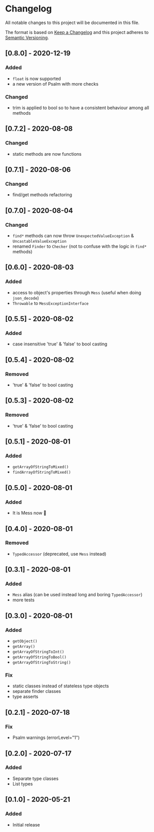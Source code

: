 # Changelog
All notable changes to this project will be documented in this file.

The format is based on [Keep a Changelog](http://keepachangelog.com/en/1.0.0/)
and this project adheres to [Semantic Versioning](http://semver.org/spec/v2.0.0.html).

## [0.8.0] - 2020-12-19
### Added
- `float` is now supported
- a new version of Psalm with more checks

### Changed
- trim is applied to bool so to have a consistent behaviour among all methods

## [0.7.2] - 2020-08-08
### Changed
- static methods are now functions

## [0.7.1] - 2020-08-06
### Changed
- find/get methods refactoring

## [0.7.0] - 2020-08-04
### Changed
- `find*` methods can now throw `UnexpectedValueException` & `UncastableValueException`
- renamed `Finder` to `Checker` (not to confuse with the logic in `find*` methods)

## [0.6.0] - 2020-08-03
### Added
- access to object's properties through `Mess` (useful when doing `json_decode`)
- `Throwable` to `MessExceptionInterface`

## [0.5.5] - 2020-08-02
### Added
- case insensitive 'true' & 'false' to bool casting

## [0.5.4] - 2020-08-02
### Removed
- 'true' & 'false' to bool casting

## [0.5.3] - 2020-08-02
### Removed
- 'true' & 'false' to bool casting

## [0.5.1] - 2020-08-01
### Added
- `getArrayOfStringToMixed()`
- `findArrayOfStringToMixed()`

## [0.5.0] - 2020-08-01
### Added
- It is Mess now 🍺

## [0.4.0] - 2020-08-01
### Removed
- `TypedAccessor` (deprecated, use `Mess` instead)

## [0.3.1] - 2020-08-01
### Added
- `Mess` alias (can be used instead long and boring `TypedAccessor`)
- more tests

## [0.3.0] - 2020-08-01
### Added
- `getObject()`
- `getArray()`
- `getArrayOfStringToInt()`
- `getArrayOfStringToBool()`
- `getArrayOfStringToString()`

### Fix
- static classes instead of stateless type objects
- separate finder classes
- type asserts 

## [0.2.1] - 2020-07-18
### Fix
- Psalm warnings (errorLevel="1")

## [0.2.0] - 2020-07-17
### Added
- Separate type classes
- List types

## [0.1.0] - 2020-05-21
### Added
- Initial release